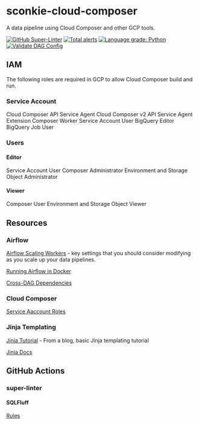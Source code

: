 # sconkie-cloud-composer
A data pipeline using Cloud Composer and other GCP tools.

[![GitHub Super-Linter](https://github.com/sean-conkie/sconkie-cloud-composer/workflows/Lint%20Code%20Base/badge.svg)](https://github.com/marketplace/actions/super-linter)
[![Total alerts](https://img.shields.io/lgtm/alerts/g/sean-conkie/sconkie-cloud-composer.svg?logo=lgtm&logoWidth=18)](https://lgtm.com/projects/g/sean-conkie/sconkie-cloud-composer/alerts/)
[![Language grade: Python](https://img.shields.io/lgtm/grade/python/g/sean-conkie/sconkie-cloud-composer.svg?logo=lgtm&logoWidth=18)](https://lgtm.com/projects/g/sean-conkie/sconkie-cloud-composer/context:python)
[![Validate DAG Config](https://github.com/sean-conkie/sconkie-cloud-composer/actions/workflows/validatedagconfig.yml/badge.svg)](https://github.com/sean-conkie/sconkie-cloud-composer/actions/workflows/validatedagconfig.yml)

## IAM
The following roles are required in GCP to allow Cloud Composer build and run.
### Service Account
Cloud Composer API Service Agent
Cloud Composer v2 API Service Agent Extension
Composer Worker
Service Account User
BigQuery Editor
BigQuery Job User

### Users
#### Editor
Service Account User
Composer Administrator
Environment and Storage Object Administrator

#### Viewer
Composer User
Environment and Storage Object Viewer


## Resources
### Airflow
[Airflow Scaling Workers](https://www.astronomer.io/guides/airflow-scaling-workers/) - key settings that you should consider modifying as you scale up your data pipelines.

[Running Airflow in Docker](https://airflow.apache.org/docs/apache-airflow/stable/start/docker.html)

[Cross-DAG Dependencies](https://airflow.apache.org/docs/apache-airflow/stable/howto/operator/external_task_sensor.html#cross-dag-dependencies)

### Cloud Composer
[Service Aaccount Roles](https://cloud.google.com/composer/docs/composer-2/access-control)

### Jinja Templating
[Jinja Tutorial](https://zetcode.com/python/jinja/) - From a blog, basic Jinja templating tutorial

[Jinja Docs](https://jinja.palletsprojects.com/en/3.1.x/)

## GitHub Actions
### super-linter

#### SQLFluff
[Rules](https://docs.sqlfluff.com/en/stable/rules.html)
